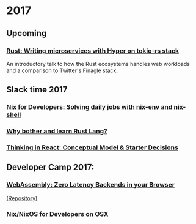 # 2017

## Upcoming

### [Rust: Writing microservices with Hyper on tokio-rs stack]()
An introductory talk to how the Rust ecosystems handles web workloads and a comparison to Twitter's Finagle stack.

## Slack time 2017

### [Nix for Developers: Solving daily jobs with nix-env and nix-shell](./public/2017-10-27-slackday-nix-intro/)

### [Why bother and learn Rust Lang?](./public/2017-07-14-mayday-rust-learnings/)

### [Thinking in React: Conceptual Model & Starter Decisions](./public/2017-06-mayday-reactjs/)


## Developer Camp 2017:

### [WebAssembly: Zero Latency Backends in your Browser](./public/2017-05-devcamp-webassembly/)
[(Repository)](https://github.com/periklis/wasm-imageeditor)

### [Nix/NixOS for Developers on OSX](./public/2017-05-devcamp-nixos/)
